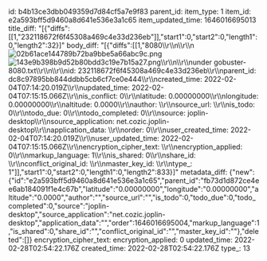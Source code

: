 id: b4b13ce3dbb049359d7d84cf5a7e9f83
parent_id: 
item_type: 1
item_id: e2a593bff5d9460a8d641e536e3a1c65
item_updated_time: 1646016695013
title_diff: "[{\"diffs\":[[1,\"232118672f6f45308a469c4e33d236eb\"]],\"start1\":0,\"start2\":0,\"length1\":0,\"length2\":32}]"
body_diff: "[{\"diffs\":[[1,\"8080\\\r\\\n\\\r\\\n![02b61ace144789b72ba9bbe5a66abc9c.png](:/03aca62a8caa4ca58ff0a9b99c8621c1)![143e9b398b9d52b80bdd3c19e7b15a27.png](:/a978f95b6dae45e29406a5c7b41709b4)\\\r\\\n\\\r\\\nunder gobuster-8080.txt\\\r\\\n\\\r\\\nid: 232118672f6f45308a469c4e33d236eb\\\r\\\nparent_id: dc8c97895bb844ddbb5cb6cf7ce0e444\\\r\\\ncreated_time: 2022-02-04T07:14:20.019Z\\\r\\\nupdated_time: 2022-02-04T07:15:15.066Z\\\r\\\nis_conflict: 0\\\r\\\nlatitude: 0.00000000\\\r\\\nlongitude: 0.00000000\\\r\\\naltitude: 0.0000\\\r\\\nauthor: \\\r\\\nsource_url: \\\r\\\nis_todo: 0\\\r\\\ntodo_due: 0\\\r\\\ntodo_completed: 0\\\r\\\nsource: joplin-desktop\\\r\\\nsource_application: net.cozic.joplin-desktop\\\r\\\napplication_data: \\\r\\\norder: 0\\\r\\\nuser_created_time: 2022-02-04T07:14:20.019Z\\\r\\\nuser_updated_time: 2022-02-04T07:15:15.066Z\\\r\\\nencryption_cipher_text: \\\r\\\nencryption_applied: 0\\\r\\\nmarkup_language: 1\\\r\\\nis_shared: 0\\\r\\\nshare_id: \\\r\\\nconflict_original_id: \\\r\\\nmaster_key_id: \\\r\\\ntype_: 1\"]],\"start1\":0,\"start2\":0,\"length1\":0,\"length2\":833}]"
metadata_diff: {"new":{"id":"e2a593bff5d9460a8d641e536e3a1c65","parent_id":"fb73d1d872ce4ee6ab184091f1e4c67b","latitude":"0.00000000","longitude":"0.00000000","altitude":"0.0000","author":"","source_url":"","is_todo":0,"todo_due":0,"todo_completed":0,"source":"joplin-desktop","source_application":"net.cozic.joplin-desktop","application_data":"","order":1646016695004,"markup_language":1,"is_shared":0,"share_id":"","conflict_original_id":"","master_key_id":""},"deleted":[]}
encryption_cipher_text: 
encryption_applied: 0
updated_time: 2022-02-28T02:54:22.176Z
created_time: 2022-02-28T02:54:22.176Z
type_: 13